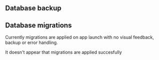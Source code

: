 ## Database backup

## Database migrations

Currently migrations are applied on app launch with no visual feedback, backup or error handling.

It doesn't appear that migrations are applied succesfully

##
